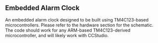 ## Embedded Alarm Clock

An embedded alarm clock designed to be built using TM4C123-based microcontrollers. Please refer to the hardware section for the schematic.
The code should work for any ARM-based TM4C123-derived microcontroller, and will likely work with CCStudio.
